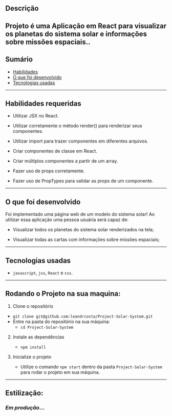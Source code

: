 ## Descrição

Projeto é uma Aplicação em React para visualizar os planetas do sistema solar e informações sobre missões espaciais..
---

## Sumário

- [Habilidades](#habilidades-requeridas)
- [O que foi desenvolvido](#o-que-foi-desenvolvido)
- [Tecnologias usadas](#tecnologias-usadas)
---
## Habilidades requeridas

- Utilizar JSX no React.

- Utilizar corretamente o método render() para renderizar seus componentes.

- Utilizar import para trazer componentes em diferentes arquivos.

- Criar componentes de classe em React.

- Criar múltiplos componentes a partir de um array.

- Fazer uso de props corretamente.

- Fazer uso de PropTypes para validar as props de um componente.

---

## O que foi desenvolvido

Foi implementado uma página web de um modelo do sistema solar! Ao utilizar essa aplicação uma pessoa usuária será capaz de:

- Visualizar todos os planetas do sistema solar renderizados na tela;

- Visualizar todas as cartas com informações sobre missões espaciais;

---

## Tecnologias usadas

- `javascript`, `jsx`, `React` e `css`.

---

## Rodando o Projeto na sua maquina:

1. Clone o repositório
  * `git clone git@github.com:leandrcosta/Project-Solar-System.git`
  * Entre na pasta do repositório na sua máquina:
    * `cd Project-Solar-System`

2. Instale as dependências
   * `npm install`

3.  Inicialize o projeto
    * Utilize o comando `npm start` dentro da pasta `Project-Solar-System` para rodar o projeto em sua máquina.

---

## Estilização:

### *Em produção*...